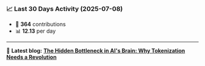 <!--START_STATS-->
### 📈 Last 30 Days Activity (2025-07-08)  
- 🧮 **364** contributions  
- 📊 **12.13** per day
---
📝 **Latest blog:** [**The Hidden Bottleneck in AI's Brain: Why Tokenization Needs a Revolution**](https://andriak.com/blog/tokenization-revolution)
<!--END_STATS-->
